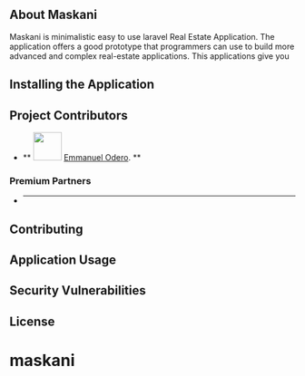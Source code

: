 ## About Maskani

Maskani is minimalistic easy to use laravel Real Estate Application. The application offers a good prototype that programmers can use to build more advanced and complex real-estate applications. This applications give you 


## Installing the Application



## Project Contributors

- ** <img src="https://avatars.githubusercontent.com/u/65104775?v=4" width="50"> [Emmanuel Odero](https://github.com/Emmanuel-Odero/). **
### Premium Partners

- ** **

## Contributing



## Application Usage



## Security Vulnerabilities



## License

# maskani
